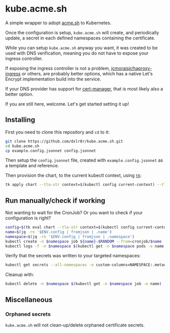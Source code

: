 # kube.acme.sh

A simple wrapper to adopt [acme.sh](https://acme.sh) to Kubernetes.

Once the configuration is setup, `kube.acme.sh` will create, and periodically update, a secret in each defined namespaces containing the certificate.

While you can setup `kube.acme.sh` anyway you want, it was created to be used with DNS verification, meaning you do not have to expose your ingress controller. 

If exposing the ingress controller is not a problem, [jcmoraisjr/haproxy-ingress](https://github.com/jcmoraisjr/haproxy-ingress) or others, are probably better options, which has a native Let's Encrypt implementation build into the service.

If your DNS provider has support for [cert-manager](https://cert-manager.io/), that is most likely also a better option.

If you are still here, welcome. Let's get started setting it up!

## Installing

First you need to clone this repository and `cd` to it:

```sh
git clone https://github.com/dxlr8r/kube.acme.sh.git
cd kube.acme.sh
cp example.config.jsonnet config.jsonnet
```

Then setup the `config.jsonnet` file, created with `example.config.jsonnet` as a template and reference.

Then provision the chart, to the current kubectl context, using [`tk`](https://tanka.dev/install):

```sh
tk apply chart --tla-str context=$(kubectl config current-context) --tla-code config='import "config.jsonnet"'
```

## Run manually/check if working

Not wanting to wait for the CronJob? Or you want to check if your configuration is right?

```sh
config=$(tk eval chart --tla-str context=$(kubectl config current-context) --tla-code config='import "config.jsonnet"' -e 'data.config'); export config
name=$(jq -rn '$ENV.config | fromjson | .name')
namespace=$(jq -rn '$ENV.config | fromjson | .namespace')
kubectl create -n $namespace job ${name}-$RANDOM --from=cronjob/$name
kubectl logs -f -n $namespace $(kubectl get -n $namespace pods -o name | head -n1)
```

Verify that the secrets was written to your targeted namespaces:

```sh
kubectl get secrets --all-namespaces -o custom-columns=NAMESPACE:.metadata.namespace,NAME:.metadata.name | awk -v NAME="$name" 'NR==1 || $2==NAME' | column -t
```

Cleanup with:

```sh
kubectl delete -n $namespace $(kubectl get -n $namespace job -o name)
```

## Miscellaneous

### Orphaned secrets

`kube.acme.sh` will not clean-up/delete orphaned certificate secrets.
